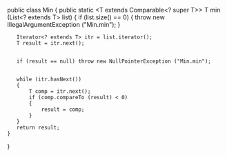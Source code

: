 public class Min
{
public static <T extends Comparable<? super T>> T min (List<? extends T> list)
    {
       if (list.size() == 0)
       {
          throw new IllegalArgumentException ("Min.min");
       }

 
       Iterator<? extends T> itr = list.iterator();
       T result = itr.next();

 
       if (result == null) throw new NullPointerException ("Min.min");

 
       while (itr.hasNext())
       {   
           T comp = itr.next();
           if (comp.compareTo (result) < 0)
           {
               result = comp;
           }
       }
       return result;
    }
}
